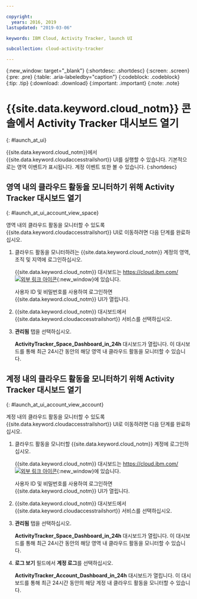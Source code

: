 ```yaml
---

copyright:
  years: 2016, 2019
lastupdated: "2019-03-06"

keywords: IBM Cloud, Activity Tracker, launch UI

subcollection: cloud-activity-tracker

---
```


{:new_window: target="_blank"}
{:shortdesc: .shortdesc}
{:screen: .screen}
{:pre: .pre}
{:table: .aria-labeledby="caption"}
{:codeblock: .codeblock}
{:tip: .tip}
{:download: .download}
{:important: .important}
{:note: .note}



# {{site.data.keyword.cloud_notm}} 콘솔에서 Activity Tracker 대시보드 열기
{: #launch_at_ui}

{{site.data.keyword.cloud_notm}}에서 {{site.data.keyword.cloudaccesstrailshort}} UI를 실행할 수 있습니다. 기본적으로는 영역 이벤트가 표시됩니다. 계정 이벤트 또한 볼 수 있습니다.
{:shortdesc}
   

## 영역 내의 클라우드 활동을 모니터하기 위해 Activity Tracker 대시보드 열기
{: #launch_at_ui_account_view_space}

영역 내의 클라우드 활동을 모니터할 수 있도록 {{site.data.keyword.cloudaccesstrailshort}} UI로 이동하려면 다음 단계를 완료하십시오.

1. 클라우드 활동을 모니터하려는 {{site.data.keyword.cloud_notm}} 계정의 영역, 조직 및 지역에 로그인하십시오.

    {{site.data.keyword.cloud_notm}} 대시보드는 [https://cloud.ibm.com/ ![외부 링크 아이콘](../../../icons/launch-glyph.svg "외부 링크 아이콘")](https://cloud.ibm.com/){:new_window}에 있습니다.
    
	사용자 ID 및 비밀번호를 사용하여 로그인하면 {{site.data.keyword.cloud_notm}} UI가 열립니다.

2. {{site.data.keyword.cloud_notm}} 대시보드에서 {{site.data.keyword.cloudaccesstrailshort}} 서비스를 선택하십시오. 
    
3. **관리됨** 탭을 선택하십시오.

    **ActivityTracker_Space_Dashboard_in_24h** 대시보드가 열립니다. 이 대시보드를 통해 최근 24시간 동안의 해당 영역 내 클라우드 활동을 모니터할 수 있습니다. 


## 계정 내의 클라우드 활동을 모니터하기 위해 Activity Tracker 대시보드 열기
{: #launch_at_ui_account_view_account}

계정 내의 클라우드 활동을 모니터할 수 있도록 {{site.data.keyword.cloudaccesstrailshort}} UI로 이동하려면 다음 단계를 완료하십시오.

1. 클라우드 활동을 모니터할 {{site.data.keyword.cloud_notm}} 계정에 로그인하십시오.

    {{site.data.keyword.cloud_notm}} 대시보드는 [https://cloud.ibm.com/ ![외부 링크 아이콘](../../../icons/launch-glyph.svg "외부 링크 아이콘")](https://cloud.ibm.com/){:new_window}에 있습니다.
    
	사용자 ID 및 비밀번호를 사용하여 로그인하면 {{site.data.keyword.cloud_notm}} UI가 열립니다.

2. {{site.data.keyword.cloud_notm}} 대시보드에서 {{site.data.keyword.cloudaccesstrailshort}} 서비스를 선택하십시오. 
    
3. **관리됨** 탭을 선택하십시오.

    **ActivityTracker_Space_Dashboard_in_24h** 대시보드가 열립니다. 이 대시보드를 통해 최근 24시간 동안의 해당 영역 내 클라우드 활동을 모니터할 수 있습니다. 

4. **로그 보기** 필드에서 **계정 로그**를 선택하십시오.

    **ActivityTracker_Account_Dashboard_in_24h** 대시보드가 열립니다. 이 대시보드를 통해 최근 24시간 동안의 해당 계정 내 클라우드 활동을 모니터할 수 있습니다.
